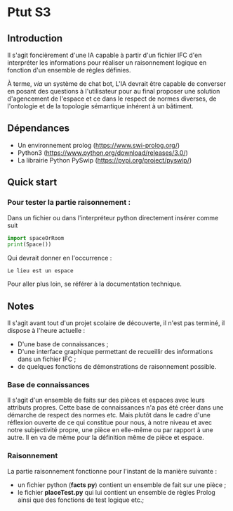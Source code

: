 # Ptut S3

## Introduction

Il s'agit foncièrement d'une IA capable à partir d'un fichier IFC d'en interpréter les informations pour réaliser un raisonnement logique en fonction d'un ensemble de règles définies.

À terme, *via* un système de chat bot, L'IA devrait être capable de converser en posant des questions à l'utilisateur pour au final proposer une solution d'agencement de l'espace et ce dans le respect de normes diverses, de l'ontologie et de la topologie sémantique inhérent à un bâtiment.

## Dépendances

- Un environnement prolog (https://www.swi-prolog.org/)
- Python3 (https://www.python.org/download/releases/3.0/)
- La librairie Python PySwip (https://pypi.org/project/pyswip/)

## Quick start

### Pour tester la partie raisonnement : 

Dans un fichier ou dans l'interpréteur python directement insérer comme suit 

```python
import spaceOrRoom
print(Space()) 
```

Qui devrait donner en l'occurrence : 
```
Le lieu est un espace
```

Pour aller plus loin, se référer à la documentation technique.
## Notes

Il s'agit avant tout d'un projet scolaire de découverte, il n'est pas terminé, il dispose à l'heure actuelle :

- D'une base de connaissances ;
- D'une interface graphique permettant de recueillir des informations dans un fichier IFC ; 
- de quelques fonctions de démonstrations de raisonnement possible.

### Base de connaissances

Il s'agit d'un ensemble de faits sur des pièces et espaces avec leurs attributs propres. Cette base de connaissances n'a pas été créer dans une démarche de respect des normes etc. Mais plutôt dans le cadre d'une réflexion ouverte de ce qui constitue pour nous, à notre niveau et avec notre subjectivité propre, une pièce en elle-même ou par rapport à une autre. Il en va de même pour la définition même de pièce et espace.

### Raisonnement 

La partie raisonnement fonctionne pour l'instant de la manière suivante :

- un fichier python (**facts py**) contient un ensemble de fait sur une pièce ;
- le fichier **placeTest.py** qui lui contient un ensemble de règles Prolog ainsi que des fonctions de test logique etc.; 
